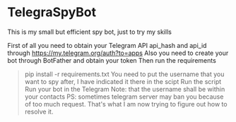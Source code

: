 # TelegraSpyBot
This is my small but efficient spy bot, just to try my skills

First of all you need to obtain your Telegram API api_hash and api_id through https://my.telegram.org/auth?to=apps
Also you need to create your bot through BotFather and obtain your token
Then run the requirements
> pip install -r requirements.txt
You need to put the username that you want to spy after, I have indicated it there in the scipt
Run the script
Run your bot in the Telegram
Note: that the username shall be within your contacts
PS: sometimes telegram server may ban you because of too much request. That's what I am now trying to figure out how to resolve it.
